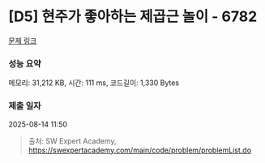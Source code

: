 # [D5] 현주가 좋아하는 제곱근 놀이 - 6782 

[문제 링크](https://swexpertacademy.com/main/code/problem/problemDetail.do?contestProbId=AWgqsAlKr9sDFAW0) 

### 성능 요약

메모리: 31,212 KB, 시간: 111 ms, 코드길이: 1,330 Bytes

### 제출 일자

2025-08-14 11:50



> 출처: SW Expert Academy, https://swexpertacademy.com/main/code/problem/problemList.do